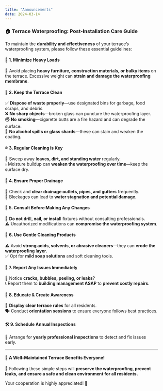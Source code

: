 ```yaml
---
title: "Announcements"
date: 2024-03-14
---
```


### 🏠 **Terrace Waterproofing: Post-Installation Care Guide**  

To maintain the **durability and effectiveness** of your terrace’s waterproofing system, please follow these essential guidelines:  

#### 🔹 **1. Minimize Heavy Loads**  
🚫 Avoid placing **heavy furniture, construction materials, or bulky items** on the terrace. Excessive weight can **strain and damage the waterproofing membrane**.  

#### 🧹 **2. Keep the Terrace Clean**  
✅ **Dispose of waste properly**—use designated bins for garbage, food scraps, and debris.  
❌ **No sharp objects**—broken glass can puncture the waterproofing layer.  
🚭 **No smoking**—cigarette butts are a fire hazard and can degrade the surface.  
🥂 **No alcohol spills or glass shards**—these can stain and weaken the coating.  

#### 💦 **3. Regular Cleaning is Key**  
🧽 Sweep away **leaves, dirt, and standing water** regularly.  
💧 Moisture buildup can **weaken the waterproofing over time**—keep the surface dry.  

#### 🚰 **4. Ensure Proper Drainage**  
🔎 Check and **clear drainage outlets, pipes, and gutters** frequently.  
🌊 Blockages can lead to **water stagnation and potential damage**.  

#### 🚧 **5. Consult Before Making Any Changes**  
🔨 **Do not drill, nail, or install** fixtures without consulting professionals.  
⚠️ Unauthorized modifications can **compromise the waterproofing system**.  

#### 🚿 **6. Use Gentle Cleaning Products**  
⚠️ Avoid **strong acids, solvents, or abrasive cleaners**—they can **erode the waterproofing layer**.  
✅ Opt for **mild soap solutions** and soft cleaning tools.  

#### 🚨 **7. Report Any Issues Immediately**  
📢 Notice **cracks, bubbles, peeling, or leaks**?  
📞 Report them to **building management ASAP** to **prevent costly repairs**.  

#### 🏡 **8. Educate & Create Awareness**  
📌 **Display clear terrace rules** for all residents.  
🗣️ Conduct **orientation sessions** to ensure everyone follows best practices.  

#### 🛠️ **9. Schedule Annual Inspections**  
📅 Arrange for **yearly professional inspections** to detect and fix issues early.  

---

#### 📝 **A Well-Maintained Terrace Benefits Everyone!**  
🌟 Following these simple steps will **preserve the waterproofing, prevent leaks, and ensure a safe and clean environment for all residents.**  

Your cooperation is highly appreciated! 🙌  



